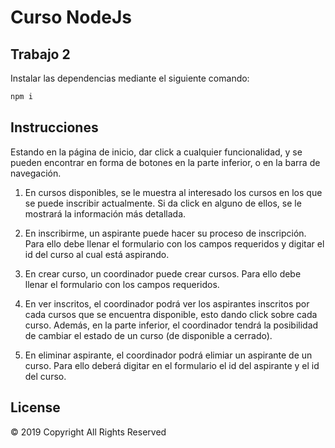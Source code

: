 # Curso NodeJs

## Trabajo 2

Instalar las dependencias mediante el siguiente comando:

```bash
npm i
```

## Instrucciones

Estando en la página de inicio, dar click a cualquier funcionalidad, y se pueden encontrar en forma de botones en la parte inferior, o en la barra de navegación.

1. En cursos disponibles, se le muestra al interesado los cursos en los que se puede inscribir actualmente. Si da click en alguno de ellos, se le mostrará la información más detallada.

2. En inscribirme, un aspirante puede hacer su proceso de inscripción. Para ello debe llenar el formulario con los campos requeridos y digitar el id del curso al cual está aspirando.

3. En crear curso, un coordinador puede crear cursos. Para ello debe llenar el formulario con los campos requeridos.

4. En ver inscritos, el coordinador podrá ver los aspirantes inscritos por cada cursos que se encuentra disponible, esto dando click  sobre cada curso. Además, en la parte inferior, el coordinador tendrá la posibilidad de cambiar el estado de un curso (de disponible a cerrado).

5. En eliminar aspirante, el coordinador podrá elimiar un aspirante de un curso. Para ello deberá digitar en el formulario el id del aspirante y el id del curso.

## License
© 2019 Copyright All Rights Reserved
